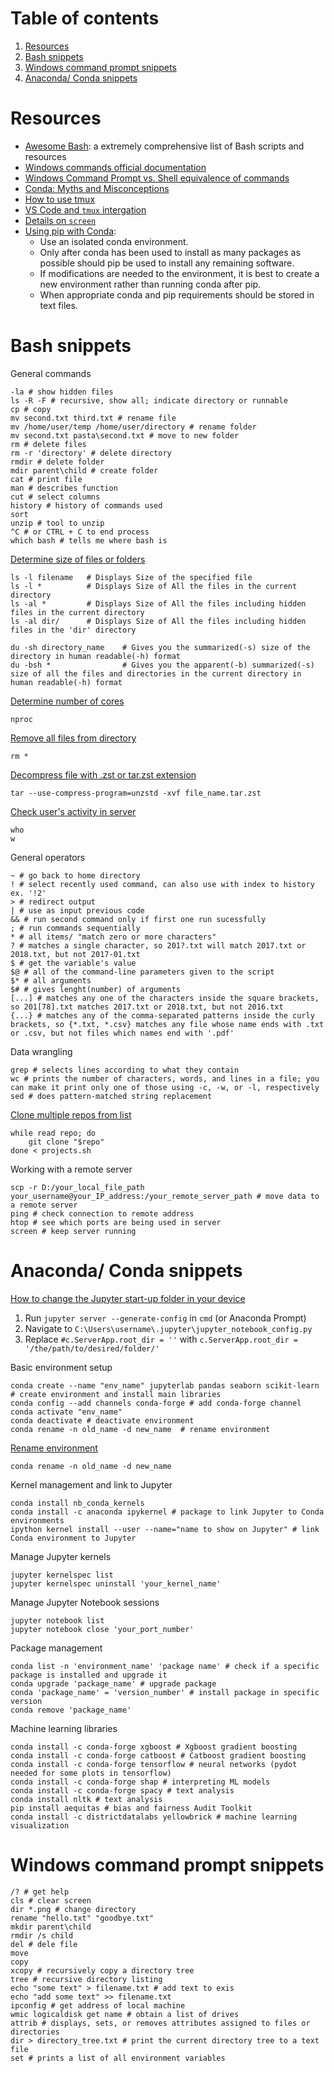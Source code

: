 # Table of contents
1. [Resources](#resources)
2. [Bash snippets](#bash-snippets)
3. [Windows command prompt snippets](#windows-command-prompt-snippets)
4. [Anaconda/ Conda snippets](#anaconda-conda-snippets)


# Resources
- [Awesome Bash](https://github.com/awesome-lists/awesome-bash): a extremely comprehensive list of Bash scripts and resources
- [Windows commands official documentation](https://docs.microsoft.com/en-us/windows-server/administration/windows-commands/windows-commands#r)
- [Windows Command Prompt vs. Shell equivalence of commands](https://skimfeed.com/blog/windows-command-prompt-ls-equivalent-dir/)
- [Conda: Myths and Misconceptions](https://jakevdp.github.io/blog/2016/08/25/conda-myths-and-misconceptions/?utm_source=pocket_mylist)
- [How to use tmux](https://www.howtogeek.com/671422/how-to-use-tmux-on-linux-and-why-its-better-than-screen/)
- [VS Code and ```tmux``` intergation](https://cppdev.medium.com/vs-code-and-tmux-intergation-for-reliable-remote-development-e26594e6757a)
- [Details on ```screen```](https://linuxize.com/post/how-to-use-linux-screen/)
- [Using pip with Conda](https://www.anaconda.com/blog/using-pip-in-a-conda-environment):
    - Use an isolated conda environment. 
    - Only after conda has been used to install as many packages as possible should pip be used to install any remaining software. 
    - If modifications are needed to the environment, it is best to create a new environment rather than running conda after pip. 
    - When appropriate conda and pip requirements should be stored in text files.


# Bash snippets
General commands
```shell
-la # show hidden files
ls -R -F # recursive, show all; indicate directory or runnable
cp # copy
mv second.txt third.txt # rename file
mv /home/user/temp /home/user/directory # rename folder
mv second.txt pasta\second.txt # move to new folder
rm # delete files
rm -r 'directory' # delete directory
rmdir # delete folder
mdir parent\child # create folder
cat # print file
man # describes function
cut # select columns
history # history of commands used
sort
unzip # tool to unzip
^C # or CTRL + C to end process
which bash # tells me where bash is
```

[Determine size of files or folders](https://stackoverflow.com/questions/11720079/linux-command-to-get-size-of-files-and-directories-present-in-a-particular-folde)
```shell
ls -l filename   # Displays Size of the specified file
ls -l *          # Displays Size of All the files in the current directory
ls -al *         # Displays Size of All the files including hidden files in the current directory
ls -al dir/      # Displays Size of All the files including hidden files in the 'dir' directory

du -sh directory_name    # Gives you the summarized(-s) size of the directory in human readable(-h) format
du -bsh *                # Gives you the apparent(-b) summarized(-s) size of all the files and directories in the current directory in human readable(-h) format
```

[Determine number of cores](https://linuxhint.com/find-the-number-of-cores-in-ubuntu/)
```shell
nproc
```

[Remove all files from directory](https://askubuntu.com/questions/60228/how-to-remove-all-files-from-a-directory)
```shell
rm *
```

[Decompress file with .zst or tar.zst extension](https://stackoverflow.com/questions/45355277/how-can-i-decompress-an-archive-file-having-zst-or-tar-zst)
```shell
tar --use-compress-program=unzstd -xvf file_name.tar.zst
```

[Check user's activity in server](https://www.golinuxcloud.com/list-check-active-ssh-connections-linux/)
```shell
who
w
```

General operators
```shell
~ # go back to home directory
! # select recently used command, can also use with index to history ex. '!2'
> # redirect output
| # use as input previous code
&& # run second command only if first one run sucessfully
; # run commands sequentially
* # all items/ "match zero or more characters"
? # matches a single character, so 201?.txt will match 2017.txt or 2018.txt, but not 2017-01.txt
$ # get the variable's value
$@ # all of the command-line parameters given to the script
$* # all arguments
$# # gives lenght(number) of arguments 
[...] # matches any one of the characters inside the square brackets, so 201[78].txt matches 2017.txt or 2018.txt, but not 2016.txt
{...} # matches any of the comma-separated patterns inside the curly brackets, so {*.txt, *.csv} matches any file whose name ends with .txt or .csv, but not files which names end with '.pdf'
```

Data wrangling
```shell
grep # selects lines according to what they contain
wc # prints the number of characters, words, and lines in a file; you can make it print only one of those using -c, -w, or -l, respectively
sed # does pattern-matched string replacement
```

[Clone multiple repos from list](https://stackoverflow.com/questions/33649639/how-to-clone-a-list-of-git-repositories)
```shell
while read repo; do
    git clone "$repo"
done < projects.sh
```

Working with a remote server
```shell
scp -r D:/your_local_file_path your_username@your_IP_address:/your_remote_server_path # move data to a remote server
ping # check connection to remote address
htop # see which ports are being used in server
screen # keep server running
```

# Anaconda/ Conda snippets
[How to change the Jupyter start-up folder in your device](https://stackoverflow.com/questions/35254852/how-to-change-the-jupyter-start-up-folder) 
1. Run ```jupyter server --generate-config``` in ```cmd``` (or Anaconda Prompt)
2. Navigate to ```C:\Users\username\.jupyter\jupyter_notebook_config.py``` 
3. Replace ```#c.ServerApp.root_dir = ''``` with ```c.ServerApp.root_dir = '/the/path/to/desired/folder/'```

Basic environment setup
```conda
conda create --name "env_name" jupyterlab pandas seaborn scikit-learn # create environment and install main libraries
conda config --add channels conda-forge # add conda-forge channel
conda activate "env_name"
conda deactivate # deactivate environment
conda rename -n old_name -d new_name  # rename environment
```
[Rename environment](https://stackoverflow.com/questions/42231764/how-can-i-rename-a-conda-environment)
```conda
conda rename -n old_name -d new_name
```

Kernel management and link to Jupyter
```shell
conda install nb_conda_kernels
conda install -c anaconda ipykernel # package to link Jupyter to Conda environments
ipython kernel install --user --name="name to show on Jupyter" # link Conda environment to Jupyter
```

Manage Jupyter kernels
```shell
jupyter kernelspec list 
jupyter kernelspec uninstall 'your_kernel_name'
```

Manage Jupyter Notebook sessions
```shell
jupyter notebook list 
jupyter notebook close 'your_port_number'
```

Package management
```shell
conda list -n 'environment_name' 'package name' # check if a specific package is installed and upgrade it
conda upgrade 'package_name' # upgrade package
conda 'package_name' = 'version_number' # install package in specific version
conda remove 'package_name'
```

Machine learning libraries
``` shell
conda install -c conda-forge xgboost # Xgboost gradient boosting
conda install -c conda-forge catboost # Catboost gradient boosting 
conda install -c conda-forge tensorflow # neural networks (pydot needed for some plots in tensorflow) 
conda install -c conda-forge shap # interpreting ML models 
conda install -c conda-forge spacy # text analysis 
conda install nltk # text analysis 
pip install aequitas # bias and fairness Audit Toolkit 
conda install -c districtdatalabs yellowbrick # machine learning visualization 
```


# Windows command prompt snippets
```shell
/? # get help
cls # clear screen
dir *.png # change directory
rename "hello.txt" "goodbye.txt"
mkdir parent\child
rmdir /s child
del # dele file
move
copy
xcopy # recursively copy a directory tree
tree # recursive directory listing
echo "some text" > filename.txt # add text to exis
echo "add some text" >> filename.txt
ipconfig # get address of local machine
wmic logicaldisk get name # obtain a list of drives
attrib # displays, sets, or removes attributes assigned to files or directories
dir > directory_tree.txt # print the current directory tree to a text file
set # prints a list of all environment variables
```
